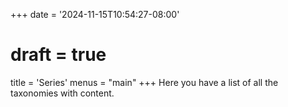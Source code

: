 +++
date = '2024-11-15T10:54:27-08:00'
# draft = true
title = 'Series'
menus = "main"
+++
Here you have a list of all the taxonomies with content.